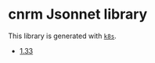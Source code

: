 # cnrm Jsonnet library

This library is generated with [`k8s`](https://github.com/jsonnet-libs/k8s).

- [1.33](1.33/README.md)
